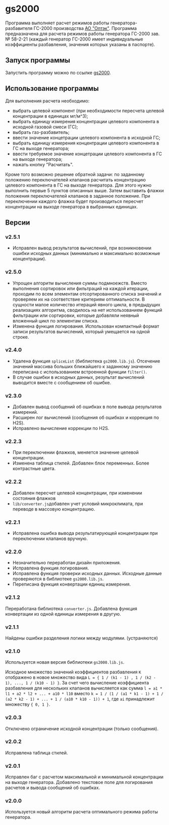 # gs2000

Программа выполняет расчет режимов работы генератора-разбавителя ГС-2000 производства [АО "Оптэк"](https://optec.ru).
Программа предназначена для расчета режимов работы генератора ГС-2000 зав. № 58-2-21 (каждый генератор ГС-2000
имеет индивидуальные коэффициенты разбавления, значения которых указаны в паспорте).

## Запуск программы

Запустить программу можно по ссылке [gs2000](https://ave6990.github.io/gs2000/gs2000.html).

## Использование программы

Для выполнения расчета необходимо:
* выбрать целевой компонент (при необходимости пересчета целевой концентрации в единицах мг/м^3);
* выбрать единицу измерения концентрации целевого компонента в исходной газовой смеси (ГС);
* выбрать газ-разбавитель;
* ввести значение концетрации целевого компонента в исходной ГС;
* выбрать единицу измерения концентрации целевого компонента в ГС на выходе генератора;
* ввести требуемое значение концетрации целевого компонента в ГС на выходе генератора;
* нажать кнопку "Расчитать".

Кроме того возможно решение обратной задачи: по заданному положению переключателей клапанов расчитать
концентрацию целевого компонента в ГС на выходе генератора. Для этого нужно выполнить первые 5 пунктов
описанных выше. Затем выставить флажки положения переключателей клапанов в заданное положение. 
При переключении каждого флажка будет производиться пересчет концентрации на выходе генератора в выбранных единицах.

## Версии

### v2.5.1

* Исправлен вывод результатов вычислений, при возникновении ошибки исходных
данных (минимально и максимально возможные концентрации).

### v2.5.0

* Упрощен алгоритм вычисления суммы подмноежств. Вместо выполнения сортировок
или фильтраций на каждой итерации, проходим по всем элементам отсортированного
списка значений и проверяем их на соответствие критериям оптимальности. В сущности
малое количество итераций явного цикла, в предыдущих реализациях алгоритма,
сводилось на нет использованием функций фильтрации или сортировки, которые
добавляли неявный вложенный цикл по элементам списка.
* Изменена функция логирования. Использован компактный формат записи результатов
вычислений, который умещается на одной строке.

### v2.4.0

* Удалена функция `spliceList` (библиотека `gs2000.lib.js`). Отсечение значений 
массива больших ближайшего к заданному значению переписана с использованием
встроенной функции `filter()`.
* В случае ошибки в исходных данных, результат вычислений выводится вместе с
сообщением об ошибке.

### v2.3.0

* Добавлен вывод сообщений об ошибках в поле вывода результатов измерений.
* Расширен лог вычислений (сообщения об ошибках и коррекция по H2S).
* Исправлено вычисление коррекции по H2S.

### v2.2.3

* При переключении флажков, меняется значение целевой концентрации.
* Изменена таблица стилей. Добавлен блок переменных. Более контрастные цвета.

### v2.2.2

* Добавлен пересчет целевой концентрации, при изменении состояния флажков
* `lib/converter.js`добавлен учет условий микроклимата, при переводе в массовую
концентрацию.

### v2.2.1

* Исправлена ошибка вывода результатирующей концентрации при переключении
клапанов вручную.

### v2.2.0

* Незначительно переработан дизайн приложения.
* Исправлена функция логирования.
* Исправлена функция проверки исходных данных. Исходные данные проверяются в 
библиотеке `gs2000.lib.js`.
* Переписана функция конвертации единиц измерения.

### v2.1.2

Переработана библиотека `converter.js`. Добавлена функция конвертации из одной
единицы измерения в другую.

### v2.1.1

Найдены ошибки разделения логики между модулями. (устраняются)

### v2.1.0

Используется новая версия библиотеки `gs2000.lib.js`.

Исходное множество значений коэффициентов разбавления `K` отображено в
новое множество вида `L = { 1 / (k1 - 1) , 1 / (k2 - 1), ..., 1 / (k10 - 1) }`.
За счет чего вычисление коэффициента разбавления для нескольких клапанов
вычисляется как сумма 
`l = a1 * l1 + a2 * l2 + ... + a10 * l10`
вместо 
`k = 1 / (1 / (a1 * k1 - 1) + 1 / (a2 * k2 - 1) + ... + 1 / (a10 * k10 - 1)) + 1`,
где `ai` принадлежит множеству `{ 0, 1 }`.

### v2.0.3

Отключено ограничение исходной концентрации (только сообщения).

### v2.0.2

Исправлена таблица стилей.

### v2.0.1

Исправлен баг с расчетом максимальной и минимальной концентрации на выходе генератора.
Добавлено текстовое поле для логирования расчетов и вывода сообщений об ошибках.

### v2.0.0 

Используется новый алгоритм расчета оптимального режима работы генератора.
